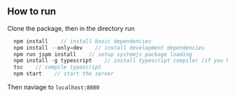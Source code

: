 ## How to run

Clone the package, then in the directory run
```javascript
  npm install    // install basic dependencies
  npm install --only=dev    // install development dependencies
  npm run jspm install    // setup systemjs package loading
  npm install -g typescript    // install typescript compiler (if you haven't already)
  tsc    // compile typescript
  npm start    // start the server
```

Then naviage to `localhost:8080`
